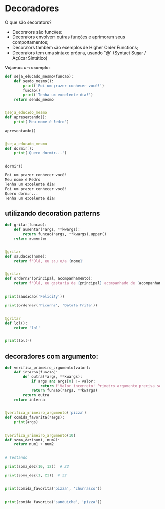 # Decoradores

O que são decorators?

- Decorators são funções;
- Decorators envolvem outras funções e aprimoram seus comportamentos;
- Decorators também são exemplos de Higher Order Functions;
- Decorators tem uma sintaxe própria, usando "@" (Syntact Sugar / Açúcar Sintático)

Vejamos um exemplo:

```Python
def seja_educado_mesmo(funcao):
    def sendo_mesmo():
        print('Foi um prazer conhecer você!')
        funcao()
        print('Tenha um excelente dia!')
    return sendo_mesmo


@seja_educado_mesmo
def apresentando():
    print('Meu nome é Pedro')

apresentando()


@seja_educado_mesmo
def dormir():
    print('Quero dormir...')


dormir()
```

```Python
Foi um prazer conhecer você!
Meu nome é Pedro
Tenha um excelente dia!
Foi um prazer conhecer você!
Quero dormir...
Tenha um excelente dia!
```

## utilizando decoration patterns

```Python
def gritar(funcao):
    def aumentar(*args, **kwargs):
        return funcao(*args, **kwargs).upper()
    return aumentar


@gritar
def saudacao(nome):
    return f'Olá, eu sou o/a {nome}'


@gritar
def ordernar(principal, acompanhamento):
    return f'Olá, eu gostaria de {principal} acompanhado de {acompanhamento}, por favor.'


print(saudacao('Felicity'))

print(ordernar('Picanha', 'Batata Frita'))


@gritar
def lol():
    return 'lol'


print(lol())
```

## decoradores com argumento:

```Python
def verifica_primeiro_argumento(valor):
    def interna(funcao):
        def outra(*args, **kwargs):
            if args and args[0] != valor:
                return f'Valor incorreto! Primeiro argumento precisa ser {valor}'
            return funcao(*args, **kwargs)
        return outra
    return interna


@verifica_primeiro_argumento('pizza')
def comida_favorita(*args):
    print(args)


@verifica_primeiro_argumento(10)
def soma_dez(num1, num2):
    return num1 + num2


# Testando

print(soma_dez(10, 12))  # 22

print(soma_dez(1, 21))  # 22


print(comida_favorita('pizza', 'churrasco'))


print(comida_favorita('sanduiche', 'pizza'))
```
